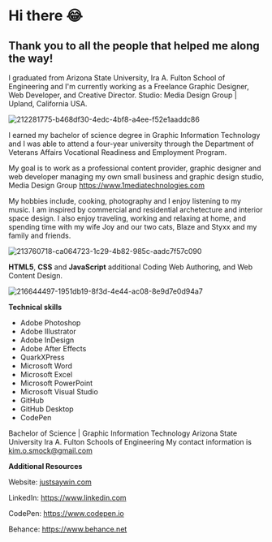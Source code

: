 # Hi there :joy:

## Thank you to all the people that helped me along the way! 
I graduated from Arizona State University, Ira A. Fulton School of Engineering and I'm currently working as a Freelance Graphic Designer, Web Developer, and Creative Director. Studio: Media Design Group | Upland, California USA.
<!--
**kos3150/kos3150** is a ✨ _special_ ✨ repository because its `README.md` (this file) appears on your GitHub profile.
Here are some ideas to get you started:

- 🔭 I’m currently working on ...
- 🌱 I’m currently learning ...
- 👯 I’m looking to collaborate on ...
- 🤔 I’m looking for help with ...
- 💬 Ask me about ...
- 📫 How to reach me: ...
- 😄 Pronouns: ...
- ⚡ Fun fact: ...
-->
![212281775-b468df30-4edc-4bf8-a4ee-f52e1aaddc86](https://github.com/kos3150/kos3150/assets/142562646/2096ad02-11e1-4235-8cf2-30537aa732c6)

I earned my bachelor of science degree in Graphic Information Technology and I was able to attend a four-year university through the Department of Veterans Affairs Vocational Readiness and Employment Program.

My goal is to work as a professional content provider, graphic designer and web developer managing my own small business and graphic design studio, Media Design Group https://www.1mediatechnologies.com

My hobbies include, cooking, photography and I enjoy listening to my music. I am inspired by commercial and residential archetecture and interior space design. I also enjoy traveling, working and relaxing at home, and spending time with my wife Joy and our two cats, Blaze and Styxx and my family and friends.

![213760718-ca064723-1c29-4b82-985c-aadc7f57c090](https://github.com/kos3150/kos3150/assets/142562646/ce7c66fb-bd56-4e88-98ba-f30e8d1c169b) 

**HTML5**, **CSS** and **JavaScript** additional Coding Web Authoring, and Web Content Design. 

![216644497-1951db19-8f3d-4e44-ac08-8e9d7e0d94a7](https://github.com/kos3150/kos3150/assets/142562646/3c025cbb-7eba-4d72-b190-1bfd16e9bc42)

**Technical skills**
  - Adobe Photoshop
  - Adobe Illustrator
  - Adobe InDesign
  - Adobe After Effects
  - QuarkXPress
  - Microsoft Word
  - Microsoft Excel
  - Microsoft PowerPoint
  - Microsoft Visual Studio
  - GitHub
  - GitHub Desktop
  - CodePen    

Bachelor of Science | Graphic Information Technology Arizona State University Ira A. Fulton Schools of Engineering
My contact information is kim.o.smock@gmail.com

**Additional Resources**

Website: [justsaywin.com](https://justsaywin.com/)

LinkedIn: https://www.linkedin.com

CodePen: https://www.codepen.io

Behance: https://www.behance.net

